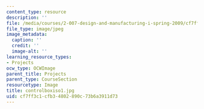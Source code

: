 ```yaml
---
content_type: resource
description: ''
file: /media/courses/2-007-design-and-manufacturing-i-spring-2009/cf7ff3c1cfb34802890c73b6a3911d73_controlboxiso1.jpg
file_type: image/jpeg
image_metadata:
  caption: ''
  credit: ''
  image-alt: ''
learning_resource_types:
- Projects
ocw_type: OCWImage
parent_title: Projects
parent_type: CourseSection
resourcetype: Image
title: controlboxiso1.jpg
uid: cf7ff3c1-cfb3-4802-890c-73b6a3911d73
---
```

